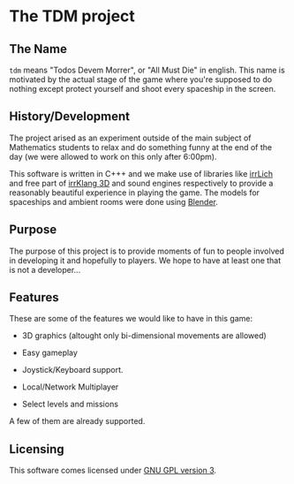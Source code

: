 # The TDM project

## The Name

`tdm` means "Todos Devem Morrer", or "All Must Die" in english. This name
is motivated by the actual stage of the game where you're supposed to do
nothing except protect yourself and shoot every spaceship in the screen.

## History/Development

The project arised as an experiment outside of the main subject of
Mathematics students to relax and do something funny at the end of the
day (we were allowed to work on this only after 6:00pm).

This software is written in C+++ and we make use of libraries like
[irrLich][0] and free part of [irrKlang 3D][1] and sound engines
respectively to provide a reasonably beautiful experience in playing the
game. The models for spaceships and ambient rooms were done using
[Blender][2].

## Purpose

The purpose of this project is to provide moments of fun to people
involved in developing it and hopefully to players. We hope to have at
least one that is not a developer...

## Features

These are some of the features we would like to have in this game:

* 3D graphics (altought only bi-dimensional movements are allowed)

* Easy gameplay 

* Joystick/Keyboard support.

* Local/Network Multiplayer 

* Select levels and missions 

A few of them are already supported.

## Licensing

This software comes licensed under [GNU GPL version 3][3].

[0]: http://irrlicht.sourceforge.net/
[1]: http://www.ambiera.com/irrklang/
[2]: http://www.blender.org/
[3]: http://www.gnu.org/licenses/gpl.html

